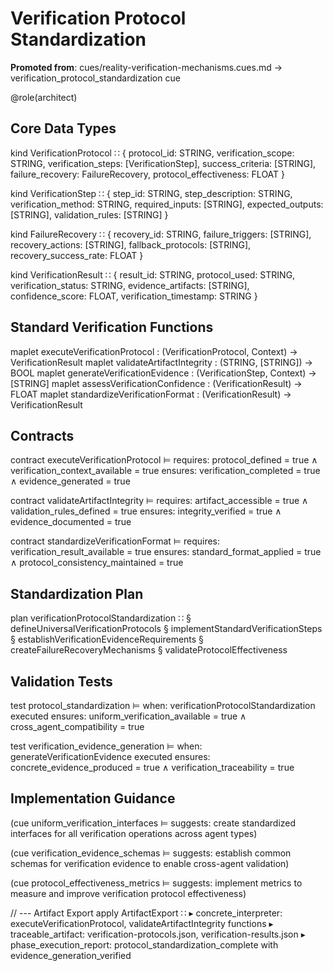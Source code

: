 # Verification Protocol Standardization

**Promoted from**: cues/reality-verification-mechanisms.cues.md → verification_protocol_standardization cue

@role(architect)

## Core Data Types

kind VerificationProtocol ∷ {
  protocol_id: STRING,
  verification_scope: STRING,
  verification_steps: [VerificationStep],
  success_criteria: [STRING],
  failure_recovery: FailureRecovery,
  protocol_effectiveness: FLOAT
}

kind VerificationStep ∷ {
  step_id: STRING,
  step_description: STRING,
  verification_method: STRING,
  required_inputs: [STRING],
  expected_outputs: [STRING],
  validation_rules: [STRING]
}

kind FailureRecovery ∷ {
  recovery_id: STRING,
  failure_triggers: [STRING],
  recovery_actions: [STRING],
  fallback_protocols: [STRING],
  recovery_success_rate: FLOAT
}

kind VerificationResult ∷ {
  result_id: STRING,
  protocol_used: STRING,
  verification_status: STRING,
  evidence_artifacts: [STRING],
  confidence_score: FLOAT,
  verification_timestamp: STRING
}

## Standard Verification Functions

maplet executeVerificationProtocol : (VerificationProtocol, Context) → VerificationResult
maplet validateArtifactIntegrity : (STRING, [STRING]) → BOOL
maplet generateVerificationEvidence : (VerificationStep, Context) → [STRING]
maplet assessVerificationConfidence : (VerificationResult) → FLOAT
maplet standardizeVerificationFormat : (VerificationResult) → VerificationResult

## Contracts

contract executeVerificationProtocol ⊨
  requires: protocol_defined = true ∧ verification_context_available = true
  ensures: verification_completed = true ∧ evidence_generated = true

contract validateArtifactIntegrity ⊨
  requires: artifact_accessible = true ∧ validation_rules_defined = true
  ensures: integrity_verified = true ∧ evidence_documented = true

contract standardizeVerificationFormat ⊨
  requires: verification_result_available = true
  ensures: standard_format_applied = true ∧ protocol_consistency_maintained = true

## Standardization Plan

plan verificationProtocolStandardization ∷
  § defineUniversalVerificationProtocols
  § implementStandardVerificationSteps
  § establishVerificationEvidenceRequirements
  § createFailureRecoveryMechanisms
  § validateProtocolEffectiveness

## Validation Tests

test protocol_standardization ⊨
  when: verificationProtocolStandardization executed
  ensures: uniform_verification_available = true ∧ cross_agent_compatibility = true

test verification_evidence_generation ⊨
  when: generateVerificationEvidence executed
  ensures: concrete_evidence_produced = true ∧ verification_traceability = true

## Implementation Guidance

(cue uniform_verification_interfaces ⊨ suggests: create standardized interfaces for all verification operations across agent types)

(cue verification_evidence_schemas ⊨ suggests: establish common schemas for verification evidence to enable cross-agent validation)

(cue protocol_effectiveness_metrics ⊨ suggests: implement metrics to measure and improve verification protocol effectiveness)

// --- Artifact Export
apply ArtifactExport ∷
  ▸ concrete_interpreter: executeVerificationProtocol, validateArtifactIntegrity functions
  ▸ traceable_artifact: verification-protocols.json, verification-results.json
  ▸ phase_execution_report: protocol_standardization_complete with evidence_generation_verified